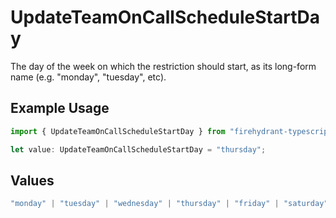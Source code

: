 # UpdateTeamOnCallScheduleStartDay

The day of the week on which the restriction should start, as its long-form name (e.g. "monday", "tuesday", etc).

## Example Usage

```typescript
import { UpdateTeamOnCallScheduleStartDay } from "firehydrant-typescript-sdk/models/components";

let value: UpdateTeamOnCallScheduleStartDay = "thursday";
```

## Values

```typescript
"monday" | "tuesday" | "wednesday" | "thursday" | "friday" | "saturday" | "sunday"
```